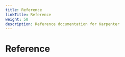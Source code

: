 ```yaml
---
title: Reference
linkTitle: Reference
weight: 50
description: Reference documentation for Karpenter
---
```


# Reference


